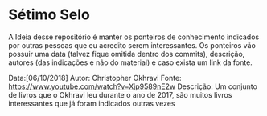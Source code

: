 # Sétimo Selo
A Ideia desse repositório é manter os ponteiros de conhecimento indicados por outras pessoas que eu acredito serem interessantes.
Os ponteiros vão possuir uma data (talvez fique omitida dentro dos commits), descrição, autores (das indicações e não do material) e caso exista um link da fonte.

Data:[06/10/2018]
Autor: Christopher Okhravi
Fonte: https://www.youtube.com/watch?v=Xjp9589nE2w
Descrição: Um conjunto de livros que o Okhravi leu durante o ano de 2017, são muitos livros interessantes que já foram indicados outras vezes
